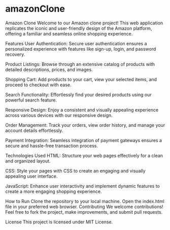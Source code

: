 # amazonClone
Amazon Clone
Welcome to our Amazon clone project! This web application replicates the iconic and user-friendly design of the Amazon platform, offering a familiar and seamless online shopping experience.

Features
User Authentication: Secure user authentication ensures a personalized experience with features like sign-up, login, and password recovery.

Product Listings: Browse through an extensive catalog of products with detailed descriptions, prices, and images.

Shopping Cart: Add products to your cart, view your selected items, and proceed to checkout with ease.

Search Functionality: Effortlessly find your desired products using our powerful search feature.

Responsive Design: Enjoy a consistent and visually appealing experience across various devices with our responsive design.

Order Management: Track your orders, view order history, and manage your account details effortlessly.

Payment Integration: Seamless integration of payment gateways ensures a secure and hassle-free transaction process.

Technologies Used
HTML: Structure your web pages effectively for a clean and organized layout.

CSS: Style your pages with CSS to create an engaging and visually appealing user interface.

JavaScript: Enhance user interactivity and implement dynamic features to create a more engaging shopping experience.

How to Run
Clone the repository to your local machine.
Open the index.html file in your preferred web browser.
Contributing
We welcome contributions! Feel free to fork the project, make improvements, and submit pull requests.

License
This project is licensed under MIT License.

